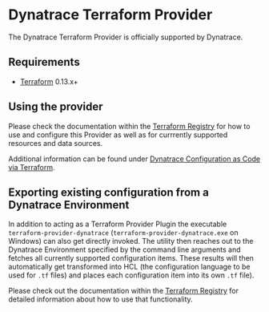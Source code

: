 # Dynatrace Terraform Provider

The Dynatrace Terraform Provider is officially supported by Dynatrace.

## Requirements

- [Terraform](https://www.terraform.io/downloads.html) 0.13.x+

## Using the provider

Please check the documentation within the [Terraform Registry](https://registry.terraform.io/providers/dynatrace-oss/dynatrace/latest/docs) for how to use and configure this Provider as well as for currrently supported resources and data sources.

Additional information can be found under [Dynatrace Configuration as Code via Terraform](https://www.dynatrace.com/support/help/manage/configuration-as-code/terraform).

## Exporting existing configuration from a Dynatrace Environment

In addition to acting as a Terraform Provider Plugin the executable `terraform-provider-dynatrace` (`terraform-provider-dynatrace.exe` on Windows) can also get directly invoked.
The utility then reaches out to the Dynatrace Environment specified by the command line arguments and fetches all currently supported configuration items. These results will then automatically get transformed into HCL (the configuration language to be used for `.tf` files) and places each configuration item into its own `.tf` file).

Please check out the documentation within the [Terraform Registry](https://registry.terraform.io/providers/dynatrace-oss/dynatrace/latest/docs#exporting-existing-configuration-from-a-dynatrace-environment) for detailed information about how to use that functionality.
